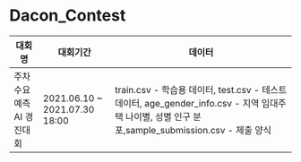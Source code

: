 # Dacon_Contest


|대회명|대회기간|데이터|
|------|-------|-------|
|주차수요 예측 AI 경진대회|2021.06.10 ~ 2021.07.30 18:00|train.csv - 학습용 데이터, test.csv - 테스트 데이터, age_gender_info.csv - 지역 임대주택 나이별, 성별 인구 분포,sample_submission.csv - 제출 양식

